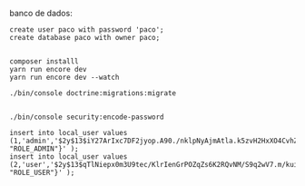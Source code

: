 
banco de dados:

    create user paco with password 'paco';
    create database paco with owner paco;


    composer installl
    yarn run encore dev
    yarn run encore dev --watch

    ./bin/console doctrine:migrations:migrate


    ./bin/console security:encode-password

    insert into local_user values (1,'admin','$2y$13$iY27ArIxc7DF2jyop.A90./nklpNyAjmAtla.k5zvH2HxXO4CvhZm','{"ROLE_ADMIN": "ROLE_ADMIN"}' );
    insert into local_user values (2,'user','$2y$13$qTlNiepx0m3U9tec/KlrIenGrPOZqZs6K2RQvNM/S9q2wV7.m/kui','{"ROLE_USER": "ROLE_USER"}' );



